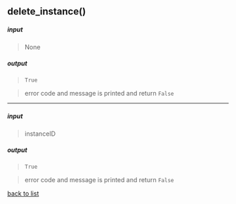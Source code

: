 ## delete_instance()

##### input
>None

##### output
>`True`

>error code and message is printed and return `False`

---------

##### input
>instanceID

##### output
>`True`

>error code and message is printed and return `False`

[back to list](../Index.md)
